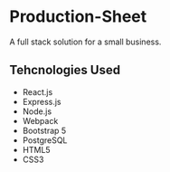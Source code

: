 # Production-Sheet

A full stack solution for a small business.

## Tehcnologies Used

- React.js
- Express.js
- Node.js
- Webpack
- Bootstrap 5
- PostgreSQL
- HTML5
- CSS3
